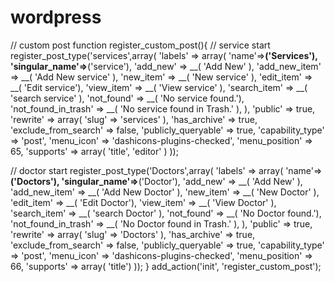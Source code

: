 # wordpress

// custom post 
function register_custom_post(){
// service start 
register_post_type('services',array(
'labels' => array(
    'name'=>__('Services'),
    'singular_name'=>__('service'),
    'add_new'               => __( 'Add New' ),
	'add_new_item'          => __( 'Add New service' ),
	'new_item'              => __( 'New service' ),
	'edit_item'             => __( 'Edit service'),
    'view_item'             => __( 'View service' ),
    'search_item'           => __( 'search service' ),
    'not_found'             => __( 'No service found.'),
	'not_found_in_trash'    => __( 'No service found in Trash.' ),
),
    'public'                => true,
    'rewrite'               => array( 'slug' => 'services' ),
    'has_archive'           => true,
    'exclude_from_search'   => false,
    'publicly_queryable'    => true,
    'capability_type'       => 'post',
    'menu_icon'             => 'dashicons-plugins-checked',
    'menu_position'         => 65,
	'supports'              => array( 'title', 'editor' )
));

// doctor start 
register_post_type('Doctors',array(
    'labels' => array(
        'name'=>__('Doctors'),
        'singular_name'=>__('Doctor'),
        'add_new'               => __( 'Add New' ),
        'add_new_item'          => __( 'Add New Doctor' ),
        'new_item'              => __( 'New Doctor' ),
        'edit_item'             => __( 'Edit Doctor'),
        'view_item'             => __( 'View Doctor' ),
        'search_item'           => __( 'search Doctor' ),
        'not_found'             => __( 'No Doctor found.'),
        'not_found_in_trash'    => __( 'No Doctor found in Trash.' ),
    ),
        'public'                => true,
        'rewrite'               => array( 'slug' => 'Doctors' ),
        'has_archive'           => true,
        'exclude_from_search'   => false,
        'publicly_queryable'    => true,
        'capability_type'       => 'post',
        'menu_icon'             => 'dashicons-plugins-checked',
        'menu_position'         => 66,
        'supports'              => array( 'title')
    ));
}
add_action('init', 'register_custom_post');
